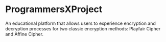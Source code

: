 # ProgrammersXProject
 An educational platform that allows users to experience encryption and decryption processes for two classic encryption methods: Playfair Cipher and Affine Cipher.
